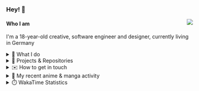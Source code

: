 ### Hey! 👋

[<img src="https://lanyard-profile-readme.vercel.app/api/228965621478588416" align="right">](https://discord.com/users/228965621478588416)

#### Who I am

I'm a 18-year-old creative, software engineer and designer, currently living in Germany

<details>
  <summary>💼 What I do</summary>

I currently am working on starting a publishing and management company for creatives.
I also am creative lead, community manager, and web developer at the Minecraft Server [Xenyria](https://xenyria.net) and the team behind it, [Pixelground Labs](https://pixelgroundlabs.com).
</details>

<details>
  <summary>📁 Projects & Repositories</summary>

<table>
    <thead>
        <tr>
            <th colspan=2>Svelte Libraries</th>
        </tr>
    </thead>
    <tbody>
        <tr>
            <td><a href="https://github.com/pixelgroundlabs/svelte-skinview3d">pixelgroundlabs/svelte-skinview3d</a></td>
            <td>A svelte component for rendering Minecraft SKins in 3D based on <a href="https://github.com/bs-community/skinview3d">skinview3d</a></td>
        </tr>
    </tbody>
    <thead>
        <tr>
            <th colspan=2>Minecraft Mods</th>
        </tr>
    </thead>
    <tbody>
        <tr>
            <td><a href="https://github.com/XenyriaNET/xeem">Xenyria Experience Enhancement Mod</a></td>
            <td>A client-side Minecraft Mod aiming to improve the experience on the Xenyria Minecraft Server</td>
        </tr>
    </tbody>
    <thead>
        <tr>
            <th colspan=2>Old Stuff</th>
        </tr>
    </thead>
    <tbody>
        <tr>
            <td><a href="https://github.com/OfficialCRUGG/lwstatus">lwstatus</a></td>
            <td>Lightweight webserver exposing various system metrics as a JSON endpoint and frontend</td>
        </tr>
        <tr>
            <td><a href="https://github.com/OfficialCRUGG/cfddns">cfddns / cloudflare-dyndns</a></td>
            <td>Simple application to run in the background that regularly checks for IP address changes and updates specific Cloudflare DNS Records accordingly. <s><i>Not sure how this still works...</i></s></td>
        </tr>
    </tbody>
</table>

</details>

<details>
  <summary>✉️ How to get in touch</summary>
  
> Sorted by how quickly you can expect a reply
- [Hit me up on Discord](https://discord.com/users/228965621478588416)
- [Hit me up on Twitter](https://twitter.com/cruggdev)
- [Send me a mail](mailto:me@crg.sh)
</details>


<details>
  <summary>🌸 My recent anime & manga activity</summary>
  
<!-- ANILIST_ACTIVITY:start -->

-   📺 Watched episode 11 of [Gabriel DropOut](https://anilist.co/anime/21878) (16:40, 12 May 2024)
-   📺 Watched episode 10 of [Gabriel DropOut](https://anilist.co/anime/21878) (21:58, 11 May 2024)
-   📺 Plans to watch [Sword Art Online](https://anilist.co/anime/11757) (20:56, 11 May 2024)
-   📺 Plans to watch [The Future Diary](https://anilist.co/anime/10620) (20:50, 11 May 2024)
-   📺 Plans to watch [Date A Live](https://anilist.co/anime/15583) (20:47, 11 May 2024)

<!-- ANILIST_ACTIVITY:end -->
</details>

<details>
  <summary>⏱️ WakaTime Statistics</summary>

<!--START_SECTION:waka-->

```txt
From: 03 May 2024 - To: 10 May 2024

Svelte        20 hrs 34 mins  ███████████████░░░░░░░░░░   60.51 %
TypeScript    6 hrs 25 mins   ████▓░░░░░░░░░░░░░░░░░░░░   18.90 %
JavaScript    2 hrs 25 mins   █▓░░░░░░░░░░░░░░░░░░░░░░░   07.16 %
CSS           1 hr 11 mins    █░░░░░░░░░░░░░░░░░░░░░░░░   03.52 %
HTML          54 mins         ▓░░░░░░░░░░░░░░░░░░░░░░░░   02.66 %
```

<!--END_SECTION:waka-->
</details>
